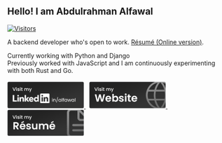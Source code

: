 ## Hello! I am Abdulrahman Alfawal

[![Visitors](https://komarev.com/ghpvc/?username=alfawal&label=Visitors&color=blue&style=flat)](https://github.com/alfawal)

A backend developer who's open to work. [Résumé (Online version)](https://cv.alfawal.dev).

Currently working with Python and Django
<br>
Previously worked with JavaScript and I am continuously experimenting with both Rust and Go.
<br>
<br>
<a href="https://www.linkedin.com/in/alfawal" target="_blank" rel="noopener noreferrer">
    <img src="./assets/buttons/linkedin.png" width="175"
            alt="Alfawal's LinkedIn"
    />
</a>
&nbsp;
<a href="https://alfawal.dev" target="_blank" rel="noopener noreferrer">
    <img src="./assets/buttons/website.png" width="175"
            alt="Alfawal's Website"
    />
</a>
&nbsp;
<a href="https://cv.alfawal.dev" target="_blank" rel="noopener noreferrer">
    <img src="./assets/buttons/resume.png" width="175"
            alt="Alfawal's Résumé"
    />
</a>